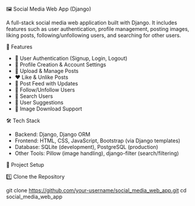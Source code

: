 🖼️ Social Media Web App (Django)

A full-stack social media web application built with Django. It includes features such as user authentication, profile management, posting images, liking posts, following/unfollowing users, and searching for other users.

🚀 Features

* 🔑 User Authentication (Signup, Login, Logout)
* 👤 Profile Creation & Account Settings
* 📸 Upload & Manage Posts
* ❤️ Like & Unlike Posts
* 📰 Post Feed with Updates
* 👥 Follow/Unfollow Users
* 🔎 Search Users
* 🤖 User Suggestions
* 📂 Image Download Support

🛠️ Tech Stack

* Backend: Django, Django ORM
* Frontend: HTML, CSS, JavaScript, Bootstrap (via Django templates)
* Database: SQLite (development), PostgreSQL (production)
* Other Tools: Pillow (image handling), django-filter (search/filtering)

📂 Project Setup

1️⃣ Clone the Repository

git clone https://github.com/your-username/social_media_web_app.git
cd social_media_web_app
